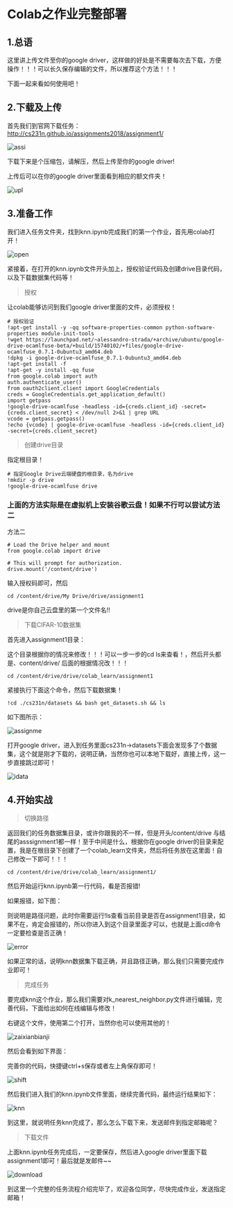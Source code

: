 # Colab之作业完整部署

## 1.总语

这里讲上传文件至你的google driver，这样做的好处是不需要每次去下载，方便操作！！！可以长久保存编辑的文件，所以推荐这个方法！！！

下面一起来看如何使用吧！

## 2.下载及上传

首先我们到官网下载任务：http://cs231n.github.io/assignments2018/assignment1/

![assi](../img/assi.png)



下载下来是个压缩包，请解压，然后上传至你的google driver!

上传后可以在你的google driver里面看到相应的额文件夹！

![upl](../img/upl.png)

## 3.准备工作

我们进入任务文件夹，找到knn.ipynb完成我们的第一个作业，首先用colab打开！

![open](../img/open.png)

紧接着，在打开的knn.ipynb文件开头加上，授权验证代码及创建drive目录代码，以及下载数据集代码等！

> 授权

让colab能够访问到我们google driver里面的文件，必须授权！

```
# 授权验证
!apt-get install -y -qq software-properties-common python-software-properties module-init-tools
!wget https://launchpad.net/~alessandro-strada/+archive/ubuntu/google-drive-ocamlfuse-beta/+build/15740102/+files/google-drive-ocamlfuse_0.7.1-0ubuntu3_amd64.deb
!dpkg -i google-drive-ocamlfuse_0.7.1-0ubuntu3_amd64.deb
!apt-get install -f
!apt-get -y install -qq fuse
from google.colab import auth
auth.authenticate_user()
from oauth2client.client import GoogleCredentials
creds = GoogleCredentials.get_application_default()
import getpass
!google-drive-ocamlfuse -headless -id={creds.client_id} -secret={creds.client_secret} < /dev/null 2>&1 | grep URL
vcode = getpass.getpass()
!echo {vcode} | google-drive-ocamlfuse -headless -id={creds.client_id} -secret={creds.client_secret}
```
> 创建drive目录

指定根目录！

```
# 指定Google Drive云端硬盘的根目录，名为drive
!mkdir -p drive
!google-drive-ocamlfuse drive
```
### 上面的方法实际是在虚拟机上安装谷歌云盘！如果不行可以尝试方法二
方法二 

```
# Load the Drive helper and mount
from google.colab import drive

# This will prompt for authorization.
drive.mount('/content/drive')
```
输入授权码即可，然后 
```
cd /content/drive/My Drive/drive/assignment1
```
drive是你自己云盘里的第一个文件名!! 
> 下载CIFAR-10数据集

首先进入assignment1目录：

这个目录根据你的情况来修改！！！可以一步一步的cd ls来查看！，然后开头都是、content/drive/ 后面的根据情况改！！！

```
cd /content/drive/drive/colab_learn/assignment1
```

紧接执行下面这个命令，然后下载数据集！

```
!cd ./cs231n/datasets && bash get_datasets.sh && ls
```

如下图所示：

![assignme](../img/assignme.png)

打开google driver，进入到任务里面cs231n->datasets下面会发现多了个数据集，这个就是刚才下载的，说明正确，当然你也可以本地下载好，直接上传，这一步直接跳过即可！

![idata](../img/idata.png)

## 4.开始实战

> 切换路径

返回我们的任务数据集目录，或许你跟我的不一样，但是开头/content/drive 与结尾的asssignment1都一样！至于中间是什么，根据你在google driver的目录来配置，我是在根目录下创建了一个colab_learn文件夹，然后将任务放在这里面！自己修改一下即可！！！

```
cd /content/drive/drive/colab_learn/assignment1/
```

然后开始运行knn.ipynb第一行代码，看是否报错!

如果报错，如下图：

则说明是路径问题，此时你需要运行!ls查看当前目录是否在assignment1目录，如果不在，肯定会报错的，所以你进入到这个目录里面才可以，也就是上面cd命令一定要检查是否正确！

![error](../img/error.png)

如果正常的话，说明knn数据集下载正确，并且路径正确，那么我们只需要完成作业即可！

> 完成任务

要完成knn这个作业，那么我们需要对k_nearest_neighbor.py文件进行编辑，完善代码，下面给出如何在线编辑与修改！

右键这个文件，使用第二个打开，当然你也可以使用其他的！

![zaixianbianji](../img/zaixianbianji.png)

然后会看到如下界面：

完善你的代码，快捷键ctrl+s保存或者左上角保存即可！

![shift](../img/shift.png)

然后我们进入我们的knn.ipynb文件里面，继续完善代码，最终运行结果如下：

![knn](../img/knn.png)

到这里，就说明任务knn完成了，那么怎么下载下来，发送邮件到指定邮箱呢？

> 下载文件

上面knn.ipynb任务完成后，一定要保存，然后进入google driver里面下载assignment1即可！最后就是发邮件~~

![download](../img/download.png)

到这里一个完整的任务流程介绍完毕了，欢迎各位同学，尽快完成作业，发送指定邮箱！




